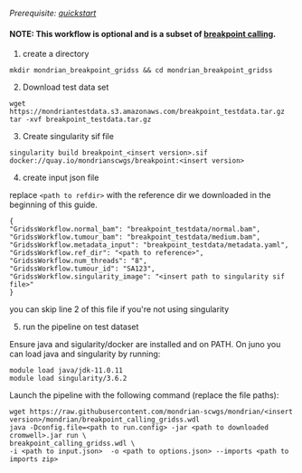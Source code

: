 
*Prerequisite: [quickstart](README.md)*

#### NOTE: This workflow is optional and is a subset of [breakpoint calling](quickstart/breakpoint_calling.md).


1. create a directory 
```
mkdir mondrian_breakpoint_gridss && cd mondrian_breakpoint_gridss
```

2. Download test data set

```
wget https://mondriantestdata.s3.amazonaws.com/breakpoint_testdata.tar.gz
tar -xvf breakpoint_testdata.tar.gz
```

3. Create singularity sif file
```
singularity build breakpoint_<insert version>.sif docker://quay.io/mondrianscwgs/breakpoint:<insert version>
```

4. create input json file

replace `<path to refdir>` with the reference dir we downloaded in the beginning of this guide.

```
{
"GridssWorkflow.normal_bam": "breakpoint_testdata/normal.bam",
"GridssWorkflow.tumour_bam": "breakpoint_testdata/medium.bam",
"GridssWorkflow.metadata_input": "breakpoint_testdata/metadata.yaml",
"GridssWorkflow.ref_dir": "<path to reference>",
"GridssWorkflow.num_threads": "8",
"GridssWorkflow.tumour_id": "SA123",
"GridssWorkflow.singularity_image": "<insert path to singularity sif file>"
}
```

you can skip line 2 of this file if you're not using singularity 

5. run the pipeline on test dataset

Ensure java and sigularity/docker are installed and on PATH. On juno you can load  java and singularity by running:

```
module load java/jdk-11.0.11
module load singularity/3.6.2
```

Launch the pipeline with the following command (replace the file paths):

```
wget https://raw.githubusercontent.com/mondrian-scwgs/mondrian/<insert version>/mondrian/breakpoint_calling_gridss.wdl
java -Dconfig.file=<path to run.config> -jar <path to downloaded cromwell>.jar run \
breakpoint_calling_gridss.wdl \
-i <path to input.json>  -o <path to options.json> --imports <path to imports zip>
```

